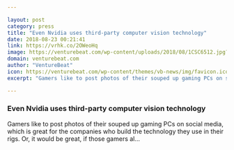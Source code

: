 ```yaml
---

layout: post
category: press
title: "Even Nvidia uses third-party computer vision technology"
date: 2018-08-23 00:21:41
link: https://vrhk.co/2OWeoHq
image: https://venturebeat.com/wp-content/uploads/2018/08/1CSC6512.jpg?fit=2911%2C1795&strip=all
domain: venturebeat.com
author: "VentureBeat"
icon: https://venturebeat.com/wp-content/themes/vb-news/img/favicon.ico
excerpt: "Gamers like to post photos of their souped up gaming PCs on social media, which is great for the companies who build the technology they use in their rigs. Or, it would be great, if those gamers al…"

---
```


### Even Nvidia uses third-party computer vision technology

Gamers like to post photos of their souped up gaming PCs on social media, which is great for the companies who build the technology they use in their rigs. Or, it would be great, if those gamers al…